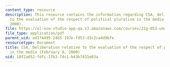 ```yaml
---
content_type: resource
description: This resource contains the information regarding CSA, deliberation relative
  to the evaluation of the respect of political pluralism in the media (february 8,
  2000).
file: https://ol-ocw-studio-app-qa.s3.amazonaws.com/courses/21g-053-understanding-contemporary-french-politics-spring-2014/10f2ad52fdfc1fb374c1b43b7431e83a_MIT21G_053S14_CSA.pdf
file_type: application/pdf
parent_uid: ed1f4495-24b5-197e-fd53-d3c2ca4d9bfe
resourcetype: Document
title: CSA, Deliberation relative to the evaluation of the respect of political pluralism
  in the media (February 8, 2000)
uid: 10f2ad52-fdfc-1fb3-74c1-b43b7431e83a
---
```

